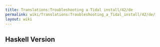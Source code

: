 ```yaml
---
title: Translations:Troubleshooting a Tidal install/42/de
permalink: wiki/Translations:Troubleshooting_a_Tidal_install/42/de/
layout: wiki
---
```


## Haskell Version
